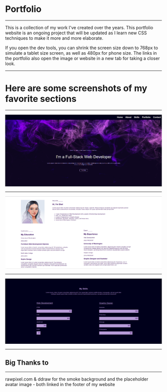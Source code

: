 # Portfolio
___
This is a collection of my work I've created over the years. This portfolio website is an ongoing project that will be updated as I learn new CSS techniques to make it more and more elaborate.

If you open the dev tools, you can shrink the screen size down to 768px to simulate a tablet size screen, as well as 480px for phone size. The links in the portfolio also open the image or website in a new tab for taking a closer look.
___

# Here are some screenshots of my favorite sections
___
![The Home Section](assets/images/home.png "The Home Section")
___
![About Me](assets/images/aboutme.png "About Me")
___
![Skills](assets/images/skills.png "Skills")
___
## Big Thanks to 
___
rawpixel.com & ddraw for the smoke background and the placeholder avatar image - both linked in the footer of my website